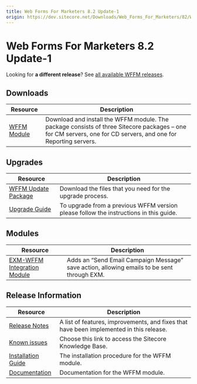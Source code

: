 ```yaml
---
title: Web Forms For Marketers 8.2 Update-1
origin: https://dev.sitecore.net/Downloads/Web_Forms_For_Marketers/82/Web_Forms_For_Marketers_82_Update1
---
```


# Web Forms For Marketers 8.2 Update-1

  <Alert variant='warning' mb={4}>
    <AlertIcon />
    

Looking for **a different release**? See [all available WFFM releases](/downloads/Web_Forms_For_Marketers).


  </Alert>
  

## Downloads

 | Resource | Description |
 | --- | --- |
 | [WFFM Module](https://sitecoredev.azureedge.net/~/media/CC1E96521266447F8DCC0A28866FA3CA.ashx?date=20161207T112149) | Download and install the WFFM module. The package consists of three Sitecore packages – one for CM servers, one for CD servers, and one for Reporting servers. |

## Upgrades

 | Resource | Description |
 | --- | --- |
 | [WFFM Update Package](https://sitecoredev.azureedge.net/~/media/6F2E7D2BBD19420DBCDFACE86501D9F9.ashx?date=20161207T110909) | Download the files that you need for the upgrade process. |
 | [Upgrade Guide](https://sitecoredev.azureedge.net/~/media/55BB3252D36E489B9AFFBC9D4A7911B2.ashx?date=20161216T100702) | To upgrade from a previous WFFM version please follow the instructions in this guide. |

## Modules

 | Resource | Description |
 | --- | --- |
 | [EXM-WFFM Integration Module](https://sitecoredev.azureedge.net/~/media/0640584B33B740EBB0EB12DFB29B7C7D.ashx?date=20171005T144859) | Adds an “Send Email Campaign Message” save action, allowing emails to be sent through EXM. |

## Release Information

 | Resource | Description |
 | --- | --- |
 | [Release Notes](https://dev.sitecore.net:443/downloads/Web%20Forms%20For%20Marketers/82/Web%20Forms%20For%20Marketers%2082%20Update1/Release%20Notes) | A list of features, improvements, and fixes that have been implemented in this release. |
 | [Known issues](https://kb.sitecore.net/articles/631685) | Choose this link to access the Sitecore Knowledge Base. |
 | [Installation Guide](https://sitecoredev.azureedge.net/~/media/3F59F52EC9624B17B84893B5A18869C7.ashx?date=20170824T091750) | The installation procedure for the WFFM module. |
 | [Documentation](https://doc.sitecore.com/developers/82/web-forms-for-marketers/en/index-en.html) | Documentation for the WFFM module. |